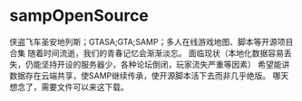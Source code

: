 # sampOpenSource
侠盗飞车圣安地列斯；GTASA;GTA;SAMP；多人在线游戏地图、脚本等开源项目合集
随着时间流逝，我们的青春记忆会渐渐淡忘。
面临现状（本地化数据容易丢失，仍能坚持开设的服务器少，各种论坛倒闭，玩家流失严重等因素）
希望能讲数据存在云端共享，使SAMP继续传承，使开源脚本活下去而非几乎绝版。
哪天想念了，需要文件可以来这下载。
